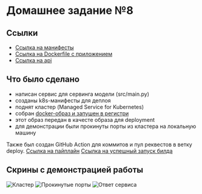 # Домашнее задание №8

## Ссылки

- [Ссылка на манифесты](https://github.com/uncle-alfer/otus-mlops-homework-project/tree/main/k8s)
- [Ссылка на Dockerfile с приложением](https://github.com/uncle-alfer/otus-mlops-homework-project/blob/main/Dockerfile)
- [Ссылка на api](https://github.com/uncle-alfer/otus-mlops-homework-project/blob/main/src/prediction/main.py)


## Что было сделано

- написан сервис для сервинга модели (src/main.py)
- созданы k8s-манифесты для деплоя
- поднят кластер (Managed Service for Kubernetes)
- собран [docker-образ и запушен в регистри](https://hub.docker.com/repository/docker/unclealfer/mlops-hw8/general)
- этот образ передан в качесте образа для deployment
- для демонстрации были прокинуты порты из кластера на локальную машину

Также был создан GitHub Action для коммитов и пул реквестов в ветку deploy.
[Ссылка на пайплайн](https://github.com/uncle-alfer/otus-mlops-homework-project/blob/main/.github/workflows/docker-image.yml)
[Ссылка на успешный запуск билда](https://github.com/uncle-alfer/otus-mlops-homework-project/actions/runs/8031015146/job/21938924694?pr=6)

## Скрины с демонстрацией работы

![Кластер](https://github.com/uncle-alfer/otus-mlops-homework-project/assets/70284100/5abab023-9914-4855-b052-1bb69e1240c1)
![Прокинутые порты](https://github.com/uncle-alfer/otus-mlops-homework-project/assets/70284100/8b52f8ba-b1ad-47e1-b85d-673c20719396)
![Ответ сервиса](https://github.com/uncle-alfer/otus-mlops-homework-project/assets/70284100/73fcc9e5-0f18-4928-95af-a7cddf0a3672)
